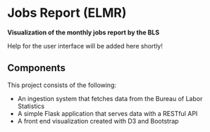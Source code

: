 # Jobs Report (ELMR)

**Visualization of the monthly jobs report by the BLS**

Help for the user interface will be added here shortly!

## Components

This project consists of the following:

- An ingestion system that fetches data from the Bureau of Labor Statistics
- A simple Flask application that serves data with a RESTful API
- A front end visualization created with D3 and Bootstrap
